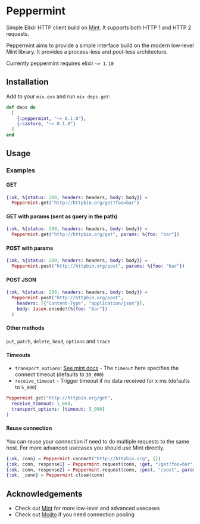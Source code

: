 # Peppermint

Simple Elixir HTTP client build on [Mint](https://github.com/elixir-mint/mint). It supports both HTTP 1 and HTTP 2 requests.

Peppermint aims to provide a simple interface build on the modern low-level Mint library. It provides a process-less and pool-less architecture.

Currently peppermint requires elixir `~> 1.10`

## Installation

Add to your `mix.exs` and run `mix deps.get`:

```elixir
def deps do
  [
    {:peppermint, "~> 0.1.0"},
    {:castore, "~> 0.1.0"}
  ]
end
```

## Usage

### Examples

#### GET
```elixir
{:ok, %{status: 200, headers: headers, body: body}} =
  Peppermint.get("http://httpbin.org/get?foo=bar")
```

#### GET with params (sent as query in the path)
```elixir
{:ok, %{status: 200, headers: headers, body: body}} =
  Peppermint.get("http://httpbin.org/get", params: %{foo: "bar"})
```

#### POST with params
```elixir
{:ok, %{status: 200, headers: headers, body: body}} =
  Peppermint.post("http://httpbin.org/post", params: %{foo: "bar"})
```

#### POST JSON
```elixir
{:ok, %{status: 200, headers: headers, body: body}} =
  Peppermint.post("http://httpbin.org/post",
    headers: [{"Content-Type", "application/json"}],
    body: Jason.encode!(%{foo: "bar"})
  )
```

#### Other methods

`put`, `patch`, `delete`, `head`, `options` and `trace`

#### Timeouts

 - `transport_options`: [See mint docs](https://hexdocs.pm/mint/Mint.HTTP.html#connect/4-transport-options) - The `timeout` here specifies the connect timeout (defaults to `30_000`)
 - `receive_timeout` - Trigger timeout if no data received for x ms (defaults to `5_000`)

```elixir
Peppermint.get("http://httpbin.org/get",
  receive_timeout: 1_000,
  transport_options: [timeout: 5_000]
)
```

#### Reuse connection

You can reuse your connection if need to do multiple requests to the same host. For more advanced usecases you should use Mint directly.

```elixir
{:ok, conn} = Peppermint.connect("http://httpbin.org", [])
{:ok, conn, response1} = Peppermint.request(conn, :get, "/get?foo=bar", [])
{:ok, conn, response2} = Peppermint.request(conn, :post, "/post", params: %{foo: "bar"})
{:ok, _conn} = Peppermint.close(conn)
```


## Acknowledgements

 - Check out [Mint](https://github.com/elixir-mint/mint) for more low-level and advanced usecases
 - Check out [Mojito](https://github.com/appcues/mojito) if you need connection pooling
